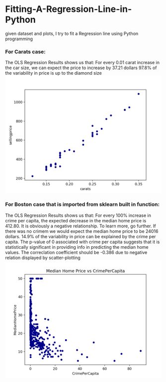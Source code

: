 # Fitting-A-Regression-Line-in-Python
given dataset and plots, I try to fit a Regression line using Python programming

### For Carats case:
The OLS Regression Results shows us that:
For every 0.01 carat increase in the car size, we can expect the price to increase by 37.21 dollars
97.8% of the variability in price is up to the diamond size
![Screenshot](Figure_1.png)

### For Boston case that is imported from sklearn built in function:
The OLS Regression Results shows us that:
For every 100% increase in crime per capita, the expected decrease in the median home price is 412.80.
It is obviously a negative relationship. To learn more, go further. 
If there was no crimem we would expect the median home price to be 24016 dollars.
14.9% of the variability in price can be explained by the crime per capita.
The p-value of 0 associated with crime per capita suggests that it is statistically significant in providing info in predicting the median home values.
The correclation coefficient should be -0.386 due to negative relation displayed by scatter-plotting
![Screenshot](Figure_2.png)